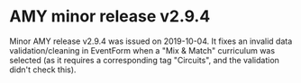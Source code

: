 # AMY minor release v2.9.4

Minor AMY release v2.9.4 was issued on 2019-10-04. It fixes an invalid data
validation/cleaning in EventForm when a "Mix & Match" curriculum was selected
(as it requires a corresponding tag "Circuits", and the validation didn't check
this).
